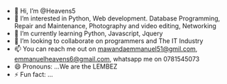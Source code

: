 - 👋 Hi, I’m @Heavens5
- 👀 I’m interested in Python, Web development. Database Programming, Repair and Maintenance, Photography and video editing, Networking
- 🌱 I’m currently learning Python, Javascript, Jquery
- 💞️ I’m looking to collaborate on programmers and The IT Industry
- 📫 You can reach me out  on mawandaemmanuel51@gmil.com, emmanuelheavens6@gmail.com, whatsapp me on 0781545073
- 😄 Pronouns: ...We are the LEMBEZ
- ⚡ Fun fact: ...

<!---
Heavens5/Heavens5 is a ✨ special ✨ repository because its `README.md` (this file) appears on your GitHub profile.
You can click the Preview link to take a look at your changes.
--->
